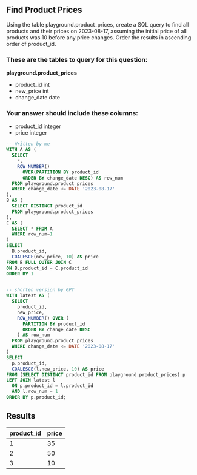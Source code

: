 ## Find Product Prices
 
Using the table playground.product_prices, create a SQL query to find all products and their prices on 2023-08-17, assuming the initial price of all products was 10 before any price changes. Order the results in ascending order of product_id.

### These are the tables to query for this question:
**playground.product_prices**
- product_id int
- new_price int
- change_date date
### Your answer should include these columns:
- product_id integer
- price integer

```sql
-- Written by me
WITH A AS (
  SELECT
    *,
    ROW_NUMBER() 
      OVER(PARTITION BY product_id 
      ORDER BY change_date DESC) AS row_num
  FROM playground.product_prices
  WHERE change_date <= DATE '2023-08-17'
),
B AS (
  SELECT DISTINCT product_id
  FROM playground.product_prices
),
C AS (
  SELECT * FROM A
  WHERE row_num=1
)
SELECT 
  B.product_id,
  COALESCE(new_price, 10) AS price
FROM B FULL OUTER JOIN C
ON B.product_id = C.product_id
ORDER BY 1


-- shorten version by GPT
WITH latest AS (
  SELECT
    product_id,
    new_price,
    ROW_NUMBER() OVER (
      PARTITION BY product_id 
      ORDER BY change_date DESC
    ) AS row_num
  FROM playground.product_prices
  WHERE change_date <= DATE '2023-08-17'
)
SELECT
  p.product_id,
  COALESCE(l.new_price, 10) AS price
FROM (SELECT DISTINCT product_id FROM playground.product_prices) p
LEFT JOIN latest l
  ON p.product_id = l.product_id
  AND l.row_num = 1
ORDER BY p.product_id;
```

## Results
| product_id | price |
|------------|-------|
| 1          | 35    |
| 2          | 50    |
| 3          | 10    |
